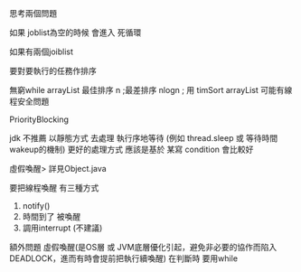 思考兩個問題

如果 joblist為空的時候 會進入 死循環

如果有兩個joiblist 

要對要執行的任務作排序 


無窮while
arrayList 最佳排序 n ;最差排序 nlogn ; 用 timSort
arrayList 可能有線程安全問題


PriorityBlocking  


jdk 不推薦 以靜態方式 去處理 執行序地等待 (例如 thread.sleep 或 等待時間 wakeup的機制)
更好的處理方式 應該是基於 某寫 condition 會比較好 


虛假喚醒> 詳見Object.java 

要把線程喚醒 有三種方式
1. notify()
2. 時間到了 被喚醒 
3. 調用interrupt (不建議)

額外問題 虛假喚醒(是OS層  或 JVM底層優化引起，避免非必要的協作而陷入DEADLOCK，進而有時會提前把執行續喚醒)
在判斷時 要用while 



